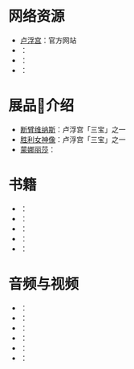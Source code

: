 # 网络资源

- [卢浮宫](https://www.louvre.fr/zh)：官方网站
- []()：
- []()：
- []()：

# 展品介绍
- [断臂维纳斯]()：卢浮宫「三宝」之一
- [胜利女神像]()：卢浮宫「三宝」之一
- [蒙娜丽莎]()：

# 书籍
- []()：
- []()：
- []()：
- []()：
- []()：

# 音频与视频
- []()：
- []()：
- []()：
- []()：
- []()：
- []()：

